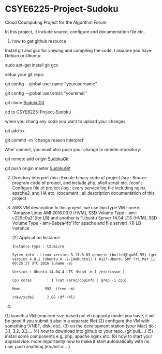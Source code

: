 # CSYE6225-Project-Sudoku
Cloud Coumputing Project for the Algorithm Forum

In this project, it include source, configure and documentation file etc.


1. how to get github resource 

Install git and gcc for viewing and compiling the code. I assume you have Debian or Ubuntu:

sudo apt-get install git gcc

setup your git repo:

git config --global user.name "yourusername"

git config --global user.email "youremail"

git clone [SudokuGit](https://github.com/mchzh/CSYE6225-Project-Sudoku.git)

cd to CSYE6225-Project-Sudoku

when you chang any code you want to upload your changes:

git add xx

git commit -m 'change reason interpret'

After commit, you must also push your change to remote repository:

git remote add origin [SudokuGit](https://github.com/mchzh/CSYE6225-Project-Sudoku.git)

git push origin master
[SudokuGit](https://github.com/mchzh/CSYE6225-Project-Sudoku.git)

2. Directory interpret
   /bin : Excute binary code of project
   /src : Source program code of project, and include php, shell script etc.
   /conf : Configure file of project
   /log : every service log file including nginx, apache2, and HA etc.
   /document : all description documentation of this project

3. AWS VM description
   In this project, we use two type VM : one is "Amazon Linux AMI 2016.03.0 (HVM), SSD Volume Type - ami-c229c0a2"(for LB) and another is "Ubuntu Server 14.04 LTS (HVM), SSD Volume Type - ami-9abea4fb"(for apache and file server).
   (1) LB Instance

   (2) Application Instance
   
       Instance type : t2.micro
       
       Sytem info : Linux version 3.13.0-83-generic (buildd@lgw01-55) (gcc version 4.8.2 (Ubuntu 4..2-19ubuntu1) ) #127-Ubuntu SMP Fri Mar 11 00:25:37 UTC 2016 (uname -a)
       
       Version : Ubuntu 14.04.4 LTS (head -n 1 /etc/issue )
       
       Cpu cores       : 1 (cat /proc/cpuinfo | grep -i cpu)
       
       Mem:           992  (free -m)
       
       /dev/xvda1      7.8G (df -hl)

4. 

(1) launch a VM (required size based not eh capacity model you have, it will be good if you submit it also in a separate file) (2) configure the VM with something (VNET, disk, etc). (3) on the development station (your Mac) do : 3.1, 3.2, 3.3….
(4) how to download into github to your repo. (git pull….) (5) install some components e.g. php, apache nginx etc. (6) how to start your app/service. more importantly how to make it start automatically with no user push anything (etc/init.d …)

